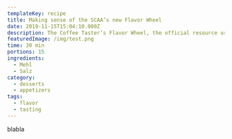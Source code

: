 ```yaml
---
templateKey: recipe
title: Making sense of the SCAA’s new Flavor Wheel
date: 2019-11-15T15:04:10.000Z
description: The Coffee Taster’s Flavor Wheel, the official resource used by coffee tasters, has been revised for the first time this year.
featuredImage: /img/test.png
time: 30 min
portions: 15
ingredients:
  - Mehl
  - Salz
category:
  - desserts
  - appetizers
tags:
  - flavor
  - tasting
---
```


blabla
